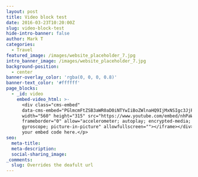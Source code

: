 ```yaml
---
layout: post
title: Video block test
date: 2016-03-23T10:20:00Z 
slug: video-block-test
hide-intro-banner: false
author: Mark T
categories:
  - Travel
featured_image: /images/website_placeholder_7.jpg
intro_banner_image: /images/website_placeholder_7.jpg
background-position:
  - center
banner-overlay_color: 'rgba(0, 0, 0, 0.8)'
banner-text_color: '#ffffff'
page_blocks:
  - _id: video
    embed-video_html: >-
      <div class="cms-embed"
      data-cms-embed="PGlmcmFtZSB3aWR0aD0iNTYwIiBoZWlnaHQ9IjMxNSIgc3JjPSJodHRwczovL3d3dy55b3V0dWJlLmNvbS9lbWJlZC9uaFBhV0llVUxLayIgZnJhbWVib3JkZXI9IjAiIGFsbG93PSJhY2NlbGVyb21ldGVyOyBhdXRvcGxheTsgZW5jcnlwdGVkLW1lZGlhOyBneXJvc2NvcGU7IHBpY3R1cmUtaW4tcGljdHVyZSIgYWxsb3dmdWxsc2NyZWVuPjwvaWZyYW1lPg=="><iframe
      width="560" height="315" src="https://www.youtube.com/embed/nhPaWIeULKk"
      frameborder="0" allow="accelerometer; autoplay; encrypted-media;
      gyroscope; picture-in-picture" allowfullscreen=""></iframe></div><p>Add
      your embed code here.</p>
seo:
  meta-title:
  meta-description:
  social-sharing_image:
_comments:
  slug: Overrides the deafult url
---
```

